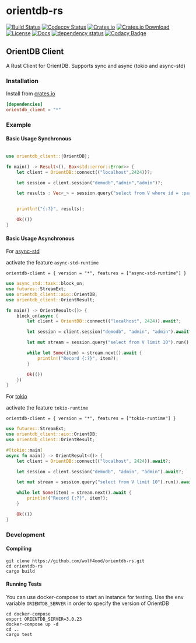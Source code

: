 # orientdb-rs

[![Build Status](https://travis-ci.org/wolf4ood/orientdb-rs.svg?branch=master)](https://travis-ci.org/wolf4ood/orientdb-rs)
[![Codecov Status](https://codecov.io/gh/wolf4ood/orientdb-rs/branch/master/graph/badge.svg)](https://codecov.io/gh/wolf4ood/orientdb-rs)
[![Crates.io](https://img.shields.io/crates/v/orientdb-client.svg)](https://crates.io/crates/orientdb-client)
[![Crates.io Download](https://img.shields.io/crates/d/orientdb-client.svg)](https://crates.io/crates/orientdb-client)
[![License](https://img.shields.io/badge/License-Apache%202.0-blue.svg)](https://opensource.org/licenses/Apache-2.0)
[![Docs](https://docs.rs/orientdb-client/badge.svg)](https://docs.rs/orientdb-client)
[![dependency status](https://deps.rs/repo/github/wolf4ood/orientdb-rs/status.svg)](https://deps.rs/repo/github/wolf4ood/orientdb-rs)
[![Codacy Badge](https://api.codacy.com/project/badge/Grade/e29ea9b1c90a47f797d259de04eb595b)](https://www.codacy.com/app/wolf4ood/orientdb-rs?utm_source=github.com&amp;utm_medium=referral&amp;utm_content=wolf4ood/orientdb-rs&amp;utm_campaign=Badge_Grade)



## OrientDB Client


A Rust Client for OrientDB. Supports sync and async (tokio and async-std)


### Installation


Install from [crates.io](https://crates.io/)

```toml
[dependencies]
orientdb_client = "*"
```


### Example


#### Basic Usage Synchronous



```rust

use orientdb_client::{OrientDB};

fn main() -> Result<(), Box<std::error::Error>> {
    let client = OrientDB::connect(("localhost",2424))?;

    let session = client.session("demodb","admin","admin")?;

    let results : Vec<_> = session.query("select from V where id = :param").named(&[("param", &1)]).run()?.collect();


    println!("{:?}", results);

    Ok(())
}
```

#### Basic Usage Asynchronous


For [async-std](https://async.rs/)

activate the feature `async-std-runtime`

`orientdb-client = { version = "*", features = ["async-std-runtime"] }`

```rust
use async_std::task::block_on;
use futures::StreamExt;
use orientdb_client::aio::OrientDB;
use orientdb_client::OrientResult;

fn main() -> OrientResult<()> {
    block_on(async {
        let client = OrientDB::connect(("localhost", 2424)).await?;

        let session = client.session("demodb", "admin", "admin").await?;

        let mut stream = session.query("select from V limit 10").run().await?;

        while let Some(item) = stream.next().await {
            println!("Record {:?}", item?);
        }

        Ok(())
    })
}
```


For [tokio](https://tokio.rs/)

activate the feature `tokio-runtime`

`orientdb-client = { version = "*", features = ["tokio-runtime"] }`


```rust
use futures::StreamExt;
use orientdb_client::aio::OrientDB;
use orientdb_client::OrientResult;

#[tokio::main]
async fn main() -> OrientResult<()> {
    let client = OrientDB::connect(("localhost", 2424)).await?;

    let session = client.session("demodb", "admin", "admin").await?;

    let mut stream = session.query("select from V limit 10").run().await?;

    while let Some(item) = stream.next().await {
        println!("Record {:?}", item?);
    }

    Ok(())
}
```

### Development


#### Compiling



```
git clone https://github.com/wolf4ood/orientdb-rs.git
cd orientdb-rs
cargo build
```


#### Running Tests



You can use docker-compose to start an instance for testing. Use the env variable `ORIENTDB_SERVER`
in order to specify the version of OrientDB

```
cd docker-compose
export ORIENTDB_SERVER=3.0.23
docker-compose up -d
cd ..
cargo test
```